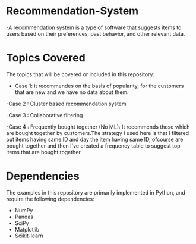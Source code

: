 # Recommendation-System


-A recommendation system is a type of software that suggests items to users based on their preferences, past behavior, and other relevant data.

# Topics Covered

The topics that will be covered or included in this repository:

- Case 1: it recommendes on the basis of popularity, for the customers that are new and we have no data about them. 

-Case 2 : Cluster based recommendation system 

-Case 3 : Collaborative filtering

-Case 4 : Frequently bought together (No ML): It recommends those which are bought together by customers.The strategy I used here is that I filtered out items having same ID and day the item having same ID, ofcourse are bought together and then I've created a frequency table to suggest top items that are bought together.


# Dependencies

The examples in this repository are primarily implemented in Python, and require the following dependencies:

- NumPy
- Pandas
- SciPy
- Matplotlib
- Scikit-learn



